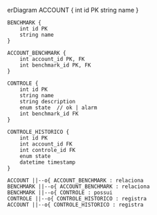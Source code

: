 erDiagram
    ACCOUNT {
        int id PK
        string name
    }

    BENCHMARK {
        int id PK
        string name
    }

    ACCOUNT_BENCHMARK {
        int account_id PK, FK
        int benchmark_id PK, FK
    }

    CONTROLE {
        int id PK
        string name
        string description
        enum state  // ok | alarm
        int benchmark_id FK
    }

    CONTROLE_HISTORICO {
        int id PK
        int account_id FK
        int controle_id FK
        enum state
        datetime timestamp
    }

    ACCOUNT ||--o{ ACCOUNT_BENCHMARK : relaciona
    BENCHMARK ||--o{ ACCOUNT_BENCHMARK : relaciona
    BENCHMARK ||--o{ CONTROLE : possui
    CONTROLE ||--o{ CONTROLE_HISTORICO : registra
    ACCOUNT ||--o{ CONTROLE_HISTORICO : registra
